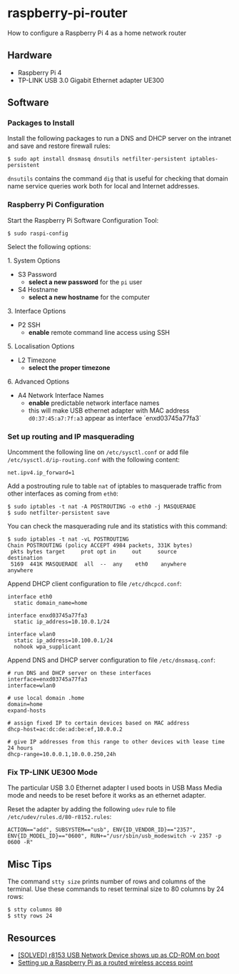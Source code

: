 # raspberry-pi-router

How to configure a Raspberry Pi 4 as a home network router

## Hardware

- Raspberry Pi 4
- TP-LINK USB 3.0 Gigabit Ethernet adapter UE300

## Software

### Packages to Install

Install the following packages to run a DNS and DHCP server on the intranet and save and restore firewall rules:

```
$ sudo apt install dnsmasq dnsutils netfilter-persistent iptables-persistent
```

`dnsutils` contains the command `dig` that is useful for checking that domain name service queries work both for local and Internet addresses.   

### Raspberry Pi Configuration

Start the Raspberry Pi Software Configuration Tool:
```
$ sudo raspi-config
```

Select the following options:

1\. System Options
  - S3 Password
    - **select a new password** for the `pi` user
  - S4 Hostname
    - **select a new hostname** for the computer

3\. Interface Options
  - P2 SSH
    - **enable** remote command line access using SSH

5\. Localisation Options
  - L2 Timezone
    - **select the proper timezone**

6\. Advanced Options
  - A4 Network Interface Names
    - **enable** predictable network interface names
    - this will make USB ethernet adapter with MAC address `d0:37:45:a7:7f:a3` appear as interface ´enxd03745a77fa3`

### Set up routing and IP masquerading

Uncomment the following line on `/etc/sysctl.conf` or add file `/etc/sysctl.d/ip-routing.conf` with the following content:
```
net.ipv4.ip_forward=1
```

Add a postrouting rule to table `nat` of iptables to masquerade traffic from other interfaces as coming from `eth0`: 

```
$ sudo iptables -t nat -A POSTROUTING -o eth0 -j MASQUERADE
$ sudo netfilter-persistent save
```

You can check the masquerading rule and its statistics with this command: 

```
$ sudo iptables -t nat -vL POSTROUTING
Chain POSTROUTING (policy ACCEPT 4984 packets, 331K bytes)
 pkts bytes target     prot opt in     out     source               destination         
 5169  441K MASQUERADE  all  --  any    eth0    anywhere             anywhere
```

Append DHCP client configuration to file `/etc/dhcpcd.conf`:

```
interface eth0
  static domain_name=home

interface enxd03745a77fa3
  static ip_address=10.10.0.1/24

interface wlan0
  static ip_address=10.100.0.1/24
  nohook wpa_supplicant
```

Append DNS and DHCP server configuration to file `/etc/dnsmasq.conf`:

```
# run DNS and DHCP server on these interfaces
interface=enxd03745a77fa3
interface=wlan0

# use local domain .home
domain=home
expand-hosts

# assign fixed IP to certain devices based on MAC address
dhcp-host=ac:dc:de:ad:be:ef,10.0.0.2

# give IP addresses from this range to other devices with lease time 24 hours
dhcp-range=10.0.0.1,10.0.0.250,24h
```

### Fix TP-LINK UE300 Mode

The particular USB 3.0 Ethernet adapter I used boots in USB Mass Media mode and needs to be reset before it works as an ethernet adapter. 

Reset the adapter by adding the following `udev` rule to file  `/etc/udev/rules.d/80-r8152.rules`:
```
ACTION=="add", SUBSYSTEM=="usb", ENV{ID_VENDOR_ID}=="2357", ENV{ID_MODEL_ID}=="0600", RUN+="/usr/sbin/usb_modeswitch -v 2357 -p 0600 -R"
```

## Misc Tips

The command `stty size` prints number of rows and columns of the terminal. Use these commands to reset terminal size to 80 columns by 24 rows: 
```
$ stty columns 80
$ stty rows 24
```   


## Resources

- [[SOLVED] r8153 USB Network Device shows up as CD-ROM on boot](https://bbs.archlinux.org/viewtopic.php?id=228195)
- [Setting up a Raspberry Pi as a routed wireless access point
](https://www.raspberrypi.org/documentation/configuration/wireless/access-point-routed.md)